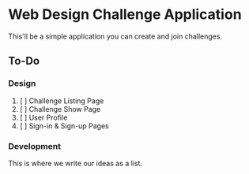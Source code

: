 # Web Design Challenge Application
This'll be a simple application you can create and join challenges.

## To-Do
### Design
1. [ ] Challenge Listing Page
2. [ ] Challenge Show Page
3. [ ] User Profile
4. [ ] Sign-in & Sign-up Pages

### Development
This is where we write our ideas as a list.
